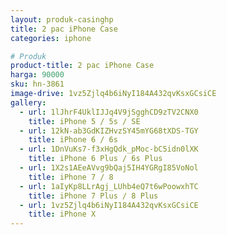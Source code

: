 ```yaml
---
layout: produk-casinghp
title: 2 pac iPhone Case
categories: iphone

# Produk
product-title: 2 pac iPhone Case
harga: 90000
sku: hn-3861
image-drive: 1vz5Zjlq4b6iNyI184A432qvKsxGCsiCE
gallery:
  - url: 1lJhrF4UklIJJq4V9jSgghCD9zTV2CNX0
    title: iPhone 5 / 5s / SE
  - url: 12kN-ab3GdKIZHvzSY45mYG68tXDS-TGY
    title: iPhone 6 / 6s
  - url: 1DnVuKs7-f3xHgQdk_pMoc-bC5idn0lXK
    title: iPhone 6 Plus / 6s Plus
  - url: 1X2s1AEeAVvg9bQaj5IH4YGRgI85VoNol
    title: iPhone 7 / 8
  - url: 1aIyKp8LLrAgj_LUhb4eQ7t6wPoowxhTC
    title: iPhone 7 Plus / 8 Plus
  - url: 1vz5Zjlq4b6iNyI184A432qvKsxGCsiCE
    title: iPhone X
---
```

